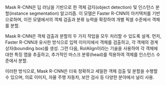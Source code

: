 Mask R-CNN은 딥 러닝을 기반으로 한 객체 감지(object detection) 및 인스턴스 분할(instance segmentation) 알고리즘. 이 모델은 Faster R-CNN의 아키텍처를 기반으로하며, 이전 모델에서의 객체 검출과 분류 능력을 확장하여 개별 픽셀 수준에서 객체를 분할.

Mask R-CNN은 객체 검출과 분할의 두 가지 작업을 모두 처리할 수 있도록 설계. 먼저, Faster R-CNN과 유사한 방식으로 입력 이미지에서 객체를 검출하고, 각 객체의 경계 상자(bounding box)를 생성. 그런 다음, RoIAlign이라는 기술을 사용하여 각 객체에 대한 특징 맵을 추출하고, 추가적인 마스크 분류(head)를 적용하여 객체를 인스턴스 수준에서 분할.

이러한 방식으로, Mask R-CNN은 더욱 정확하고 세밀한 객체 검출 및 분할을 수행할 수 있으며, 의료 이미지, 자율 주행 자동차, 보안 검사 등 다양한 분야에서 널리 사용.
